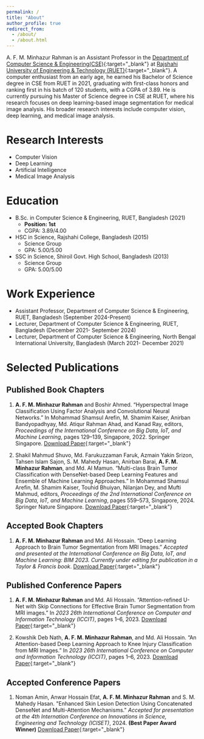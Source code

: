 ```yaml
---
permalink: /
title: "About"
author_profile: true
redirect_from: 
  - /about/
  - /about.html
---
```

A. F. M. Minhazur Rahman is an Assistant Professor in the [Department of Computer Science & Engineering(CSE)](https://www.cse.ruet.ac.bd/){:target="_blank"} at [Rajshahi University of Engineering & Technology (RUET)](https://www.ruet.ac.bd/){:target="_blank"}. A computer enthusiast from an early age, he earned his Bachelor of Science degree in CSE from RUET in 2021, graduating with first-class honors and ranking first in his batch of 120 students, with a CGPA of 3.89. He is currently pursuing his Master of Science degree in CSE at RUET, where his research focuses on deep learning-based image segmentation for medical image analysis. His broader research interests include computer vision, deep learning, and medical image analysis.
<!-- A. F. M. Minhazur Rahman is currently serving as an Assistant Professor in the [Department of Computer Science & Engineering(CSE)](https://www.cse.ruet.ac.bd/) at Rajshahi University of Engineering & Technology (RUET). A passionate computer enthusiast from an early age, he earned his Bachelor of Science degree in CSE from RUET in 2021, graduating with first class honors. He ranked first in his batch of 120 students with a CGPA of 3.89. During his studies, he developed a deep interest in the applications of artificial intelligence and deep neural networks, particularly for computer vision tasks such as segmentation and classification.  He is currently pursuing his Master of Science degree in CSE at RUET, where he is working on deep learning-based image segmentation techniques for medical image analysis. His research interests include computer vision, deep learning, and medical image analysis. -->

Research Interests
======
- Computer Vision
- Deep Learning
- Artificial Intelligence
- Medical Image Analysis

Education
======
- B.Sc. in Computer Science & Engineering, RUET, Bangladesh (2021)
  - **Position: 1st**
  - CGPA: 3.89/4.00 
- HSC in Science, Rajshahi College, Bangladesh (2015)
  - Science Group
  - GPA: 5.00/5.00 
- SSC in Science, Shiroil Govt. High School, Bangladesh (2013)
  - Science Group
  - GPA: 5.00/5.00 

Work Experience
======
- Assistant Professor, Department of Computer Science & Engineering, RUET, Bangladesh (September 2024-Present)
- Lecturer, Department of Computer Science & Engineering, RUET, Bangladesh (December 2021- September 2024)
- Lecturer, Department of Computer Science & Engineering, North Bengal International University, Bangladesh (March 2021- December 2021)

Selected Publications
======

Published Book Chapters
---
1. **A. F. M. Minhazur Rahman** and Boshir Ahmed. “Hyperspectral Image Classification Using Factor Analysis and Convolutional Neural Networks.” In Mohammad Shamsul Arefin, M. Shamim Kaiser, Anirban Bandyopadhyay, Md. Atiqur Rahman Ahad, and Kanad Ray, editors, *Proceedings of the International Conference on Big Data, IoT, and Machine Learning*, pages 129–139, Singapore, 2022. Springer Singapore.
[Download Paper](/files/hyperspectral.pdf){:target="_blank"}

1. Shakil Mahmud Shuvo, Md. Farukuzzaman Faruk, Azmain Yakin Srizon, Tahsen Islam Sajon, S. M. Mahedy Hasan, Anirban Barai, **A. F. M. Minhazur Rahman**, and Md. Al Mamun. “Multi-class Brain Tumor Classification with DenseNet-based Deep Learning Features and Ensemble of Machine Learning Approaches.” In Mohammad Shamsul Arefin, M. Shamim Kaiser, Touhid Bhuiyan, Nilanjan Dey, and Mufti Mahmud, editors, *Proceedings of the 2nd International Conference on Big Data, IoT, and Machine Learning*, pages 559–573, Singapore, 2024. Springer Nature Singapore.
[Download Paper](/files/multi_brain.pdf){:target="_blank"}

Accepted Book Chapters
---


1. **A. F. M. Minhazur Rahman** and Md. Ali Hossain. “Deep Learning Approach to Brain Tumor Segmentation from MRI Images.” *Accepted and presented at the International Conference on Big Data, IoT, and Machine Learning: BIM 2023. Currently under editing for publication in a Taylor & Francis book*.
[Download Paper](/files/bim_2023_crs.pdf){:target="_blank"}

Published Conference Papers
---
1. **A. F. M. Minhazur Rahman** and Md. Ali Hossain. “Attention-refined U-Net with Skip Connections for Effective Brain Tumor Segmentation from MRI images.” In *2023 26th International Conference on Computer and Information Technology (ICCIT)*, pages 1–6, 2023.
[Download Paper](/files/attention_unet.pdf){:target="_blank"}

2. Kowshik Deb Nath, **A. F. M. Minhazur Rahman**, and Md. Ali Hossain. “An Attention-based Deep Learning Approach to Knee Injury Classification from MRI Images.” In *2023 26th International Conference on Computer and Information Technology (ICCIT)*, pages 1–6, 2023.
[Download Paper](/files/attention_knee.pdf){:target="_blank"}

Accepted Conference Papers
---
1. Noman Amin, Anwar Hossain Efat, **A. F. M. Minhazur Rahman** and S. M. Mahedy Hasan. "Enhanced Skin Lesion Detection Using Concatenated DenseNet and Multi-Attention Mechanisms." *Accepted for presentation at the 4th Internation Conference on Innovations in Science, Engineering and Technology (ICISET)*, 2024. **(Best Paper Award Winner)**
[Download Paper](/files/skin_paper.pdf){:target="_blank"}